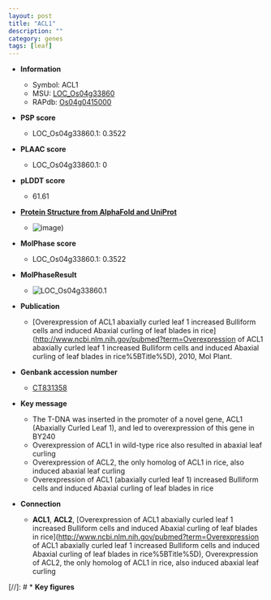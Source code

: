 ```yaml
---
layout: post
title: "ACL1"
description: ""
category: genes
tags: [leaf]
---
```


* **Information**  
    + Symbol: ACL1  
    + MSU: [LOC_Os04g33860](http://rice.plantbiology.msu.edu/cgi-bin/ORF_infopage.cgi?orf=LOC_Os04g33860)  
    + RAPdb: [Os04g0415000](http://rapdb.dna.affrc.go.jp/viewer/gbrowse_details/irgsp1?name=Os04g0415000)  

* **PSP score**  
    + LOC_Os04g33860.1: 0.3522 

* **PLAAC score**  
    + LOC_Os04g33860.1: 0 

* **pLDDT score**
    + 61.61

* **[Protein Structure from AlphaFold and UniProt](https://www.uniprot.org/uniprotkb/Q7XTG2/entry#structure)**
    + ![image](https://ricepsp.github.io/images/Q7/AF-Q7XTG2-F1.png))

* **MolPhase score**
    + LOC_Os04g33860.1: 0.3522

* **MolPhaseResult**
    + ![LOC_Os04g33860.1](https://ricepsp.github.io/pictures/LOC_Os04g/LOC_Os04g33860.1.png)

* **Publication**  
    + [Overexpression of ACL1 abaxially curled leaf 1 increased Bulliform cells and induced Abaxial curling of leaf blades in rice](http://www.ncbi.nlm.nih.gov/pubmed?term=Overexpression of ACL1 abaxially curled leaf 1 increased Bulliform cells and induced Abaxial curling of leaf blades in rice%5BTitle%5D), 2010, Mol Plant.

* **Genbank accession number**  
    + [CT831358](http://www.ncbi.nlm.nih.gov/nuccore/CT831358)

* **Key message**  
    + The T-DNA was inserted in the promoter of a novel gene, ACL1 (Abaxially Curled Leaf 1), and led to overexpression of this gene in BY240
    + Overexpression of ACL1 in wild-type rice also resulted in abaxial leaf curling
    + Overexpression of ACL2, the only homolog of ACL1 in rice, also induced abaxial leaf curling
    + Overexpression of ACL1 (abaxially curled leaf 1) increased Bulliform cells and induced Abaxial curling of leaf blades in rice

* **Connection**  
    + __ACL1__, __ACL2__, [Overexpression of ACL1 abaxially curled leaf 1 increased Bulliform cells and induced Abaxial curling of leaf blades in rice](http://www.ncbi.nlm.nih.gov/pubmed?term=Overexpression of ACL1 abaxially curled leaf 1 increased Bulliform cells and induced Abaxial curling of leaf blades in rice%5BTitle%5D), Overexpression of ACL2, the only homolog of ACL1 in rice, also induced abaxial leaf curling

[//]: # * **Key figures**  


